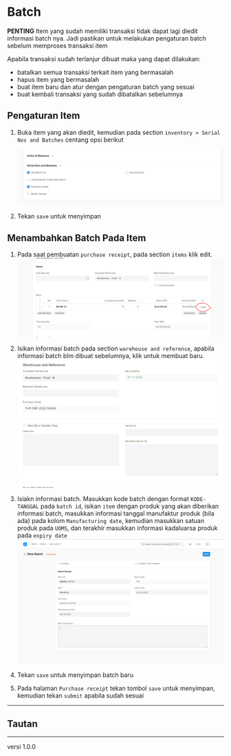 # Batch
**PENTING** 
Item yang sudah memiliki transaksi tidak dapat lagi diedit informasi batch nya. Jadi pastikan untuk melakukan pengaturan batch sebelum memproses transaksi item

Apabila transaksi sudah terlanjur dibuat maka yang dapat dilakukan:
- batalkan semua transaksi terkait item yang bermasalah
- hapus item yang bermasalah
- buat item baru dan atur dengan pengaturan batch yang sesuai
- buat kembali transaksi yang sudah dibatalkan sebelumnya


## Pengaturan Item
1. Buka item yang akan diedit, kemudian pada section `inventory > Serial Nos and Batches` centang opsi berikut

   ![](/assets/batch02.PNG)

2. Tekan `save` untuk menyimpan

## Menambahkan Batch Pada Item
1. Pada saat pembuatan `purchase receipt`, pada section `items` klik edit.
   ![](/assets/batch04.PNG)

2. Isikan informasi batch pada section `warehouse and reference`, apabila informasi batch blm dibuat sebelumnya, klik untuk membuat baru.
   ![](/assets/batch05.PNG)

3. Isiakn informasi batch. Masukkan kode batch dengan format `KODE-TANGGAL` pada `batch id`, isikan `item` dengan produk yang akan diberikan informasi batch, masukkan informasi tanggal manufaktur produk (bila ada) pada kolom `Manufacturing date`, kemudian masukkan satuan produk pada `UOMS`, dan terakhir masukkan informasi kadaluarsa produk pada `expiry date`   
   ![](/assets/batch03.PNG)

4. Tekan `save` untuk menyimpan batch baru

5. Pada halaman `Purchase receipt` tekan tombol `save` untuk menyimpan, kemudian tekan `submit` apabila sudah sesuai

------------------
## Tautan

------------------
versi 1.0.0
